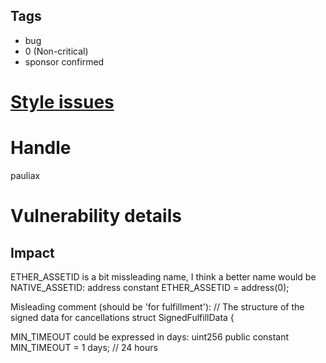 ## Tags

- bug
- 0 (Non-critical)
- sponsor confirmed

# [Style issues](https://github.com/code-423n4/2021-07-connext-findings/issues/29) 

# Handle

pauliax


# Vulnerability details

## Impact
ETHER_ASSETID is a bit missleading name, I think a better name would be NATIVE_ASSETID:
   address constant ETHER_ASSETID = address(0);

Misleading comment (should be 'for fulfillment'):
  // The structure of the signed data for cancellations
  struct SignedFulfillData {

MIN_TIMEOUT could be expressed in days:
 uint256 public constant MIN_TIMEOUT = 1 days; // 24 hours


